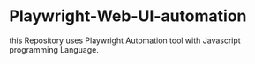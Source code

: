 # Playwright-Web-UI-automation
this Repository uses Playwright Automation tool with Javascript programming Language.
